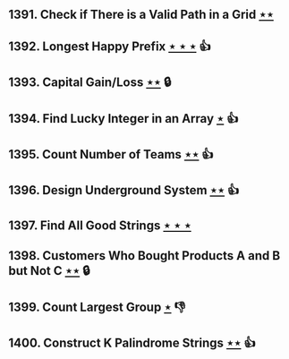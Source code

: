 ## 1391. Check if There is a Valid Path in a Grid [$\star\star$](https://leetcode.com/problems/check-if-there-is-a-valid-path-in-a-grid)

## 1392. Longest Happy Prefix [$\star\star\star$](https://leetcode.com/problems/longest-happy-prefix) :thumbsup:

## 1393. Capital Gain/Loss [$\star\star$](https://leetcode.com/problems/capital-gainloss) 🔒

## 1394. Find Lucky Integer in an Array [$\star$](https://leetcode.com/problems/find-lucky-integer-in-an-array) :thumbsup:

## 1395. Count Number of Teams [$\star\star$](https://leetcode.com/problems/count-number-of-teams) :thumbsup:

## 1396. Design Underground System [$\star\star$](https://leetcode.com/problems/design-underground-system) :thumbsup:

## 1397. Find All Good Strings [$\star\star\star$](https://leetcode.com/problems/find-all-good-strings)

## 1398. Customers Who Bought Products A and B but Not C [$\star\star$](https://leetcode.com/problems/customers-who-bought-products-a-and-b-but-not-c) 🔒

## 1399. Count Largest Group [$\star$](https://leetcode.com/problems/count-largest-group) :thumbsdown:

## 1400. Construct K Palindrome Strings [$\star\star$](https://leetcode.com/problems/construct-k-palindrome-strings) :thumbsup:
